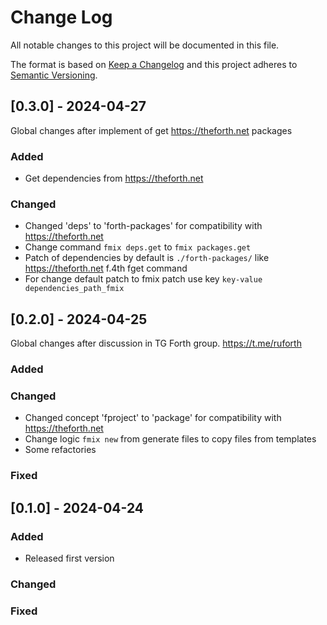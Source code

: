 
# Change Log
All notable changes to this project will be documented in this file.
 
The format is based on [Keep a Changelog](http://keepachangelog.com/)
and this project adheres to [Semantic Versioning](http://semver.org/).

## [0.3.0] - 2024-04-27
  
Global changes after implement of get https://theforth.net packages 
### Added
- Get dependencies from https://theforth.net
 
### Changed
  
- Changed 'deps' to 'forth-packages' for compatibility with https://theforth.net
- Change command `fmix deps.get` to `fmix packages.get`
- Patch of dependencies by default is `./forth-packages/` like https://theforth.net f.4th fget command
- For change default patch to fmix patch use key `key-value dependencies_path_fmix`
 
## [0.2.0] - 2024-04-25
  
Global changes after discussion in TG Forth group. https://t.me/ruforth
 
### Added
 
### Changed
  
- Changed concept 'fproject' to 'package' for compatibility with https://theforth.net
- Change logic `fmix new` from generate files to copy files from templates
- Some refactories

### Fixed
 
## [0.1.0] - 2024-04-24
 
### Added

- Released first version
   
### Changed
 
### Fixed
 